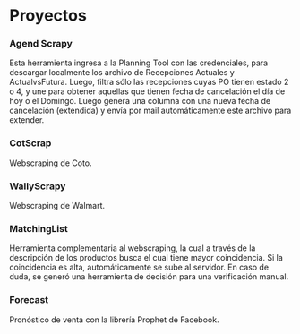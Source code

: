 # Proyectos
### Agend Scrapy 
Esta herramienta ingresa a la Planning Tool con las credenciales, para descargar localmente los archivo de Recepciones Actuales y ActualvsFutura. Luego, filtra sólo las recepciones cuyas PO tienen estado 2 o 4, y une para obtener aquellas que tienen fecha de cancelación el día de hoy o el Domingo. 
Luego genera una columna con una nueva fecha de cancelación (extendida) y envía por mail automáticamente este archivo para extender.

### CotScrap
Webscraping de Coto.

### WallyScrapy
Webscraping de Walmart.

### MatchingList
Herramienta complementaria al webscraping, la cual a través de la descripción de los productos busca el cual tiene mayor coincidencia. Si  la coincidencia es alta, automáticamente se sube al servidor. En caso de duda, se generó una herramienta de decisión para una verificación manual.  

### Forecast
Pronóstico de venta con la librería Prophet de Facebook.
